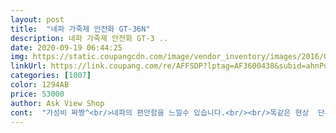 ```yaml
---
layout: post 
title:  "네파 가죽제 안전화 GT-36N" 
description: 네파 가죽제 안전화 GT-3 ..
date: 2020-09-19 06:44:25 
img: https://static.coupangcdn.com/image/vendor_inventory/images/2016/05/12/15/8/8933ca4e-c5d7-4cd6-946d-de01364cbf20.jpg 
linkUrl: https://link.coupang.com/re/AFFSDP?lptag=AF3600438&subid=ahnPublicAsk&pageKey=3405781&itemId=15991972&vendorItemId=4339719870&traceid=V0-113-76e8fdd5cc3d9540 
categories: [1007] 
color: 1294AB 
price: 53000 
author: Ask View Shop 
cont:  "가성비 짜짱^<br/>네파의 편안함을 느낄수 있습니다.<br/><br/>똑같은 현상  단추가 영 아니올시다<br/>메쉬라 시원한감은 있습니다.<br/> 쿠셔닝 착용감 좋구요.<br/><br/>이번이 2번째 구매인데 지난번과<br/>지퍼옆 단추가 잘 잠기지 않는다<br/>" 
---
```

